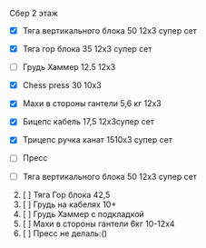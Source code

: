 Сбер 2 этаж
- [x] Тяга вертикального блока 50 12x3 супер сет
- [x] Тяга гор блока 35 12x3 супер сет
- [ ] Грудь Хаммер 12.5 12x3
- [x] Chess press 30 10x3
- [x] Махи в стороны гантели 5,6 кг 12х3
- [x] Бицепс кабель 17,5 12х3супер сет
- [x] Трицепс ручка канат 1510х3 супер сет
- [ ] Пресс

- [ ] Тяга вертикального блока 50 12x3 супер сет
2. [ ] Тяга Гор блока 42,5
3. [ ] Грудь на кабелях 10+
4. [ ] Грудь Хаммер с подкладкой
5. [ ] Махи в стороны гантели 6кг 10-12x4
6. [ ] Пресс не делаль:()
